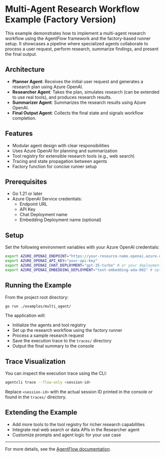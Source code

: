 # Multi-Agent Research Workflow Example (Factory Version)

This example demonstrates how to implement a multi-agent research workflow using the AgentFlow framework and the factory-based runner setup. It showcases a pipeline where specialized agents collaborate to process a user request, perform research, summarize findings, and present the final output.

## Architecture

- **Planner Agent**: Receives the initial user request and generates a research plan using Azure OpenAI.
- **Researcher Agent**: Takes the plan, simulates research (can be extended to use real tools), and produces research results.
- **Summarizer Agent**: Summarizes the research results using Azure OpenAI.
- **Final Output Agent**: Collects the final state and signals workflow completion.

## Features
- Modular agent design with clear responsibilities
- Uses Azure OpenAI for planning and summarization
- Tool registry for extensible research tools (e.g., web search)
- Tracing and state propagation between agents
- Factory function for concise runner setup

## Prerequisites
- Go 1.21 or later
- Azure OpenAI Service credentials:
  - Endpoint URL
  - API Key
  - Chat Deployment name
  - Embedding Deployment name (optional)

## Setup
Set the following environment variables with your Azure OpenAI credentials:

```sh
export AZURE_OPENAI_ENDPOINT="https://your-resource-name.openai.azure.com"
export AZURE_OPENAI_API_KEY="your-api-key"
export AZURE_OPENAI_CHAT_DEPLOYMENT="gpt-35-turbo" # or your deployment name
export AZURE_OPENAI_EMBEDDING_DEPLOYMENT="text-embedding-ada-002" # optional
```

## Running the Example
From the project root directory:

```sh
go run ./examples/multi_agent/
```

The application will:
- Initialize the agents and tool registry
- Set up the research workflow using the factory runner
- Process a sample research request
- Save the execution trace to the `traces/` directory
- Output the final summary to the console

## Trace Visualization
You can inspect the execution trace using the CLI:

```sh
agentcli trace --flow-only <session-id>
```

Replace `<session-id>` with the actual session ID printed in the console or found in the `traces/` directory.

## Extending the Example
- Add more tools to the tool registry for richer research capabilities
- Integrate real web search or data APIs in the Researcher agent
- Customize prompts and agent logic for your use case

---
For more details, see the [AgentFlow documentation](../../docs/DevGuide.md).
